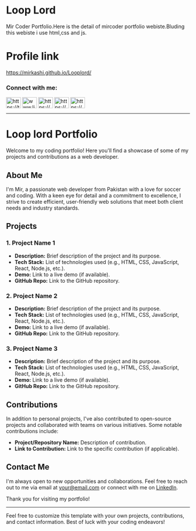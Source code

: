 #  Loop Lord
Mir Coder Portfolio.Here is the detail of mircoder portfolio webiste.Bluding this webiste i use html,css and js.
# Profile link
https://mirkashi.github.io/Looplord/

<h3 align="left">Connect with me:</h3>
<p align="left">
<a href="https://twitter.com/https://twitter.com/mircoder10" target="blank"><img align="center" src="https://raw.githubusercontent.com/rahuldkjain/github-profile-readme-generator/master/src/images/icons/Social/twitter.svg" alt="https://twitter.com/mircoder10" height="30" width="40" /></a>
<a href="https://linkedin.com/in/www.linkedin.com/in/mir-kashif-28987428b" target="blank"><img align="center" src="https://raw.githubusercontent.com/rahuldkjain/github-profile-readme-generator/master/src/images/icons/Social/linked-in-alt.svg" alt="www.linkedin.com/in/mir-kashif-28987428b" height="30" width="40" /></a>
<a href="https://fb.com/https://web.facebook.com/boost.your.biz.fr" target="blank"><img align="center" src="https://raw.githubusercontent.com/rahuldkjain/github-profile-readme-generator/master/src/images/icons/Social/facebook.svg" alt="https://web.facebook.com/boost.your.biz.fr" height="30" width="40" /></a>
<a href="https://instagram.com/https://www.instagram.com/mirwebdev/" target="blank"><img align="center" src="https://raw.githubusercontent.com/rahuldkjain/github-profile-readme-generator/master/src/images/icons/Social/instagram.svg" alt="https://www.instagram.com/mirwebdev/" height="30" width="40" /></a>
<a href="https://www.youtube.com/c/https://youtube.com/@mircoder?si=gyi9reimaxdvbs12" target="blank"><img align="center" src="https://raw.githubusercontent.com/rahuldkjain/github-profile-readme-generator/master/src/images/icons/Social/youtube.svg" alt="https://youtube.com/@mircoder?si=gyi9reimaxdvbs12" height="30" width="40" /></a>
</p>

---

# Loop lord Portfolio

Welcome to my coding portfolio! Here you'll find a showcase of some of my projects and contributions as a web developer. 

## About Me

I'm Mir, a passionate web developer from Pakistan with a love for soccer and coding. With a keen eye for detail and a commitment to excellence, I strive to create efficient, user-friendly web solutions that meet both client needs and industry standards.

## Projects

### 1. Project Name 1

- **Description:** Brief description of the project and its purpose.
- **Tech Stack:** List of technologies used (e.g., HTML, CSS, JavaScript, React, Node.js, etc.).
- **Demo:** Link to a live demo (if available).
- **GitHub Repo:** Link to the GitHub repository.

### 2. Project Name 2

- **Description:** Brief description of the project and its purpose.
- **Tech Stack:** List of technologies used (e.g., HTML, CSS, JavaScript, React, Node.js, etc.).
- **Demo:** Link to a live demo (if available).
- **GitHub Repo:** Link to the GitHub repository.

### 3. Project Name 3

- **Description:** Brief description of the project and its purpose.
- **Tech Stack:** List of technologies used (e.g., HTML, CSS, JavaScript, React, Node.js, etc.).
- **Demo:** Link to a live demo (if available).
- **GitHub Repo:** Link to the GitHub repository.

## Contributions

In addition to personal projects, I've also contributed to open-source projects and collaborated with teams on various initiatives. Some notable contributions include:

- **Project/Repository Name:** Description of contribution.
- **Link to Contribution:** Link to the specific contribution (if applicable).

## Contact Me

I'm always open to new opportunities and collaborations. Feel free to reach out to me via email at [your@email.com](mailto:your@email.com) or connect with me on [LinkedIn](https://www.linkedin.com/in/your-linkedin-profile).

Thank you for visiting my portfolio!

---

Feel free to customize this template with your own projects, contributions, and contact information. Best of luck with your coding endeavors!
